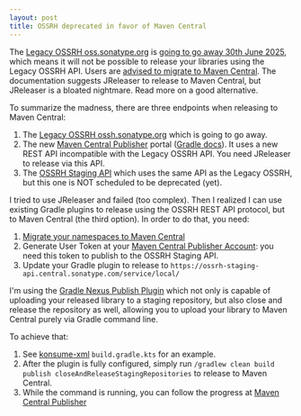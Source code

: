 ```yaml
---
layout: post
title: OSSRH deprecated in favor of Maven Central
---
```


The [Legacy OSSRH oss.sonatype.org](https://oss.sonatype.org/)
is [going to go away 30th June 2025](https://central.sonatype.org/news/20250326_ossrh_sunset/),
which means it will not be possible to release your libraries using the Legacy OSSRH API.
Users are [advised to migrate to Maven Central](https://central.sonatype.org/faq/what-is-different-between-central-portal-and-legacy-ossrh/#gradle).
The documentation suggests JReleaser to release to Maven Central, but JReleaser is a bloated nightmare.
Read more on a good alternative.

To summarize the madness, there are three endpoints when releasing to Maven Central:

1. The [Legacy OSSRH ossh.sonatype.org](https://oss.sonatype.org/) which is going to go away.
2. The new [Maven Central Publisher](https://central.sonatype.com/publishing) portal
   ([Gradle docs](https://central.sonatype.org/publish/publish-portal-gradle/)).
   It uses a new REST API incompatible with the Legacy OSSRH API. You need
   JReleaser to release via this API.
3. The [OSSRH Staging API](https://central.sonatype.org/publish/publish-portal-ossrh-staging-api/)
   which uses the same API as the Legacy OSSRH, but this one
   is NOT scheduled to be deprecated (yet).

I tried to use JReleaser and failed (too complex). Then I realized I can use existing Gradle plugins to
release using the OSSRH REST API protocol, but to Maven Central (the third option).
In order to do that, you need:

1. [Migrate your namespaces to Maven Central](https://central.sonatype.org/faq/what-is-different-between-central-portal-and-legacy-ossrh/#gradle)
2. Generate User Token at your [Maven Central Publisher Account](https://central.sonatype.com/account):
   you need this token to publish to the OSSRH Staging API.
3. Update your Gradle plugin to release to `https://ossrh-staging-api.central.sonatype.com/service/local/`

I'm using the [Gradle Nexus Publish Plugin](https://github.com/gradle-nexus/publish-plugin)
which not only is capable of uploading your released library to a staging repository,
but also close and release the repository as well, allowing you to upload
your library to Maven Central purely via Gradle command line.

To achieve that:

1. See [konsume-xml](https://gitlab.com/mvysny/konsume-xml) `build.gradle.kts` for an example.
2. After the plugin is fully configured, simply run `/gradlew clean build publish closeAndReleaseStagingRepositories`
   to release to Maven Central.
3. While the command is running, you can follow the progress at [Maven Central Publisher](https://central.sonatype.com/publishing)
